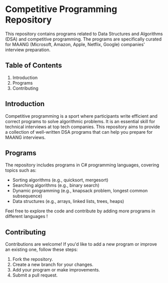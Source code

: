 # Competitive Programming Repository

This repository contains programs related to Data Structures and Algorithms (DSA) and competitive programming. The programs are specifically curated for MAANG (Microsoft, Amazon, Apple, Netflix, Google) companies' interview preparation.

## Table of Contents

1. Introduction
2. Programs
3. Contributing


## Introduction

Competitive programming is a sport where participants write efficient and correct programs to solve algorithmic problems. It is an essential skill for technical interviews at top tech companies. This repository aims to provide a collection of well-written DSA programs that can help you prepare for MAANG interviews.

## Programs

The repository includes programs in C# programming languages, covering topics such as:

- Sorting algorithms (e.g., quicksort, mergesort)
- Searching algorithms (e.g., binary search)
- Dynamic programming (e.g., knapsack problem, longest common subsequence)
- Data structures (e.g., arrays, linked lists, trees, heaps)

Feel free to explore the code and contribute by adding more programs in different languages !

## Contributing

Contributions are welcome! If you'd like to add a new program or improve an existing one, follow these steps:

1. Fork the repository.
2. Create a new branch for your changes.
3. Add your program or make improvements.
4. Submit a pull request.

